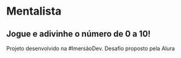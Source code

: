 # Mentalista
##  Jogue e adivinhe o número de 0 a 10!
<p > Projeto desenvolvido na #ImersãoDev. Desafio proposto pela Alura </p>
